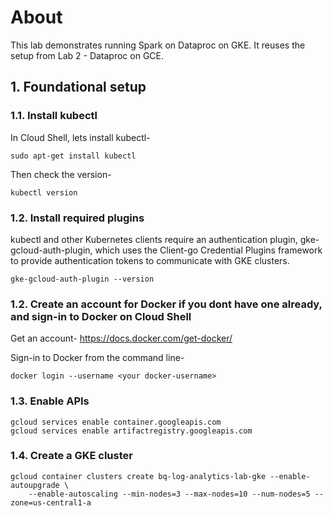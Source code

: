 # About

This lab demonstrates running Spark on Dataproc on GKE. It reuses the setup from Lab 2 - Dataproc on GCE.

## 1. Foundational setup

### 1.1. Install kubectl
In Cloud Shell, lets install kubectl-
```
sudo apt-get install kubectl
```

Then check the version-
```
kubectl version
```

### 1.2. Install required plugins
kubectl and other Kubernetes clients require an authentication plugin, gke-gcloud-auth-plugin, which uses the Client-go Credential Plugins framework to provide authentication tokens to communicate with GKE clusters.


```
gke-gcloud-auth-plugin --version
```

### 1.2. Create an account for Docker if you dont have one already, and sign-in to Docker on Cloud Shell
Get an account-
https://docs.docker.com/get-docker/

Sign-in to Docker from the command line-
```
docker login --username <your docker-username>
```

### 1.3. Enable APIs

```
gcloud services enable container.googleapis.com
gcloud services enable artifactregistry.googleapis.com
```

### 1.4. Create a GKE cluster

```
gcloud container clusters create bq-log-analytics-lab-gke --enable-autoupgrade \
    --enable-autoscaling --min-nodes=3 --max-nodes=10 --num-nodes=5 --zone=us-central1-a
```
